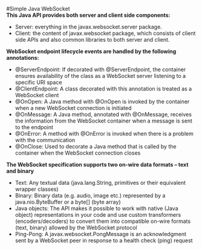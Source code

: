 #Simple Java WebSocket<br>
**This Java API provides both server and client side components:**
<ul>
    <li>Server: everything in the javax.websocket.server package.</li>
    <li>Client: the content of javax.websocket package, which consists of client side APIs and also common libraries to both server and client.</li>
</ul>

**WebSocket endpoint lifecycle events are handled by the following annotations:**
<ul>
    <li>@ServerEndpoint: If decorated with @ServerEndpoint, the container ensures availability of the class as a WebSocket server listening to a specific URI space</li>
    <li>@ClientEndpoint: A class decorated with this annotation is treated as a WebSocket client</li>
    <li>@OnOpen: A Java method with @OnOpen is invoked by the container when a new WebSocket connection is initiated</li>
    <li>@OnMessage: A Java method, annotated with @OnMessage, receives the information from the WebSocket container when a message is sent to the endpoint</li>
    <li>@OnError: A method with @OnError is invoked when there is a problem with the communication</li>
    <li>@OnClose: Used to decorate a Java method that is called by the container when the WebSocket connection closes</li>
</ul>

**The WebSocket specification supports two on-wire data formats – text and binary**
<ul>
<li>Text: Any textual data (java.lang.String, primitives or their equivalent wrapper classes)</li>
<li>Binary: Binary data (e.g. audio, image etc.) represented by a java.nio.ByteBuffer or a byte[] (byte array)</li>
<li>Java objects: The API makes it possible to work with native (Java object) representations in your code and use custom transformers (encoders/decoders) to convert them into compatible on-wire formats (text, binary) allowed by the WebSocket protocol</li>
<li>Ping-Pong: A javax.websocket.PongMessage is an acknowledgment sent by a WebSocket peer in response to a health check (ping) request</li>
</ul>
